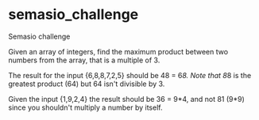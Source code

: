 # semasio_challenge
Semasio challenge

Given an array of integers, find the maximum product between two numbers from the array, that is a multiple of 3.

The result for the input {6,8,8,7,2,5} should be 48 = 6*8. Note that 8*8 is the greatest product (64) but 64 isn't divisible by 3.

Given the input {1,9,2,4} the result should be  36 = 9\*4, and not 81 (9\*9) since you shouldn't multiply a number by itself.